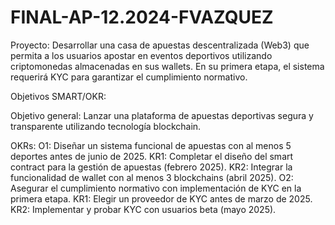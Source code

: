 # FINAL-AP-12.2024-FVAZQUEZ
Proyecto: Desarrollar una casa de apuestas descentralizada (Web3) que permita a los usuarios apostar en eventos deportivos utilizando criptomonedas almacenadas en sus wallets. En su primera etapa, el sistema requerirá KYC para garantizar el cumplimiento normativo.  

Objetivos SMART/OKR: 

Objetivo general: Lanzar una plataforma de apuestas deportivas segura y transparente utilizando tecnología blockchain.

OKRs:
O1: Diseñar un sistema funcional de apuestas con al menos 5 deportes antes de junio de 2025.
KR1: Completar el diseño del smart contract para la gestión de apuestas (febrero 2025).
KR2: Integrar la funcionalidad de wallet con al menos 3 blockchains (abril 2025).
O2: Asegurar el cumplimiento normativo con implementación de KYC en la primera etapa.
KR1: Elegir un proveedor de KYC antes de marzo de 2025.
KR2: Implementar y probar KYC con usuarios beta (mayo 2025).
